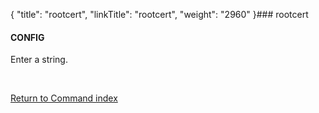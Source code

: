 {
    "title": "rootcert",
    "linkTitle": "rootcert",
    "weight": "2960"
}### <span id="rootcert"></span>rootcert

#### CONFIG

Enter a string.

 

[Return to Command index](../../)

 
